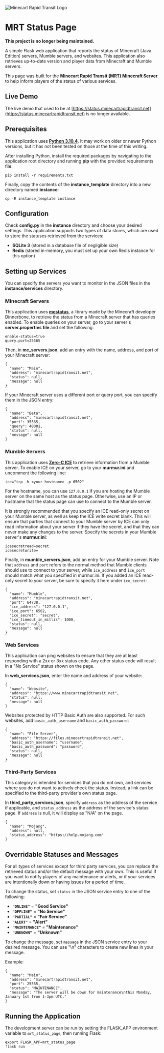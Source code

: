 ![Minecart Rapid Transit Logo](https://github.com/Frumple/mrt-docker-services/assets/68396/32a557d8-f5ad-44ae-9d71-da1ad7d31a55)

# MRT Status Page

**This project is no longer being maintained.**

A simple Flask web application that reports the status of Minecraft (Java Edition) servers, Mumble servers, and websites. This application also retrieves up-to-date version and player data from Minecraft and Mumble servers.

This page was built for the **[Minecart Rapid Transit (MRT) Minecraft Server](https://www.minecartrapidtransit.net)** to help inform players of the status of various services.

## Live Demo

The live demo that used to be at [https://status.minecartrapidtransit.net](https://status.minecartrapidtransit.net) is no longer available.

## Prerequisites

This application uses **[Python 3.10.4](https://www.python.org/downloads/release/python-3104/)**. It may work on older or newer Python versions, but it has not been tested on those at the time of this writing.

After installing Python, install the required packages by navigating to the application root directory and running **pip** with the provided requirements file:

    pip install -r requirements.txt

Finally, copy the contents of the **instance_template** directory into a new directory named **instance**:

    cp -R instance_template instance

## Configuration

Check **config.py** in the **instance** directory and choose your desired settings. This application supports two types of data stores, which are used to store the statuses retrieved from the services:

- **SQLite 3** (stored in a database file of negligible size)
- **Redis** (stored in-memory, you must set up your own Redis instance for this option)

## Setting up Services

You can specify the servers you want to monitor in the JSON files in the **instance/services** directory.

### Minecraft Servers

This application uses **[mcstatus](https://github.com/py-mine/mcstatus)**, a library made by the Minecraft developer Dinnerbone, to retrieve the status from a Minecraft server that has queries enabled. To enable queries on your server, go to your server's **server.properties file** and set the following:

    enable-status=true
    query.port=25565

Then, in **mc_servers.json**, add an entry with the name, address, and port of your Minecraft server:

	{
	  "name": "Main",
	  "address": "minecartrapidtransit.net",
	  "status": null,
	  "message": null
	}

If your Minecraft server uses a different port or query port, you can specify them in the JSON entry:

    {
	  "name": "Beta",
	  "address": "minecartrapidtransit.net",
      "port": 35565,
      "query": 40001,
	  "status": null,
	  "message": null
	}

### Mumble Servers

This application uses **[Zero-C ICE](https://wiki.mumble.info/wiki/Ice)** to retrieve information from a Mumble server. To enable ICE on your server, go to your **murmur.ini** and uncomment the following line:

    ice="tcp -h <your hostname> -p 6502"

For the hostname, you can use `127.0.0.1` if you are hosting the Mumble server on the same host as the status page. Otherwise, use an IP or hostname that the status page can use to connect to the Mumble server.

It is strongly recommended that you specify an ICE read-only secret on your Mumble server, as well as keep the ICE write secret blank. This will ensure that parties that connect to your Mumble server by ICE can only read information about your server if they have the secret, and that they can never make any changes to the server. Specify the secrets in your Mumble server's **murmur.ini**:

    icesecretread=secret
    icesecretwrite=

Finally, in **mumble\_servers.json**, add an entry for your Mumble server. Note that `address` and `port` refers to the normal method that Mumble clients should use to connect to your server, while `ice_address` and `ice_port` should match what you specified in murmur.ini. If you added an ICE read-only secret to your server, be sure to specify it here under `ice_secret`:

    {
      "name": "Mumble",
      "address": "minecartrapidtransit.net",
      "port": 64738,
      "ice_address": "127.0.0.1",
      "ice_port": 6502,
      "ice_secret": "secret",
      "ice_timeout_in_millis": 1000,
      "status": null,
      "message": null
    }

### Web Services

This application can ping websites to ensure that they are at least responding with a 2xx or 3xx status code. Any other status code will result in a "No Service" status shown on the page.

In **web_services.json**, enter the name and address of your website:

    {
      "name": "Website",
      "address": "https://www.minecartrapidtransit.net",
      "status": null,
      "message": null
    }

Websites protected by HTTP Basic Auth are also supported. For such websites, add `basic_auth_username` and `basic_auth_password`:

    {
      "name": "File Server",
      "address": "https://files.minecartrapidtransit.net",
      "basic_auth_username": "username",
      "basic_auth_password": "password",
      "status": null,
      "message": null
    }

### Third-Party Services

This category is intended for services that you do not own, and services where you do not want to actively check the status. Instead, a link can be specified to the third-party provider's own status page.

In **third\_party\_services.json**, specify `address` as the address of the service if applicable, and `status_address` as the address of the service's status page. If `address` is null, it will display as "N/A" on the page.

    {
      "name": "Mojang",
      "address": null,
      "status_address": "https://help.mojang.com"
    }

## Overridable Statuses and Messages

For all types of services except for third party services, you can replace the retrieved status and/or the default message with your own. This is useful if you want to notify players of any maintenance or alerts, or if your services are intentionally down or having issues for a period of time.

To change the status, set `status` in the JSON service entry to one of the following:

- **`"ONLINE"`** = **"Good Service"**
- **`"OFFLINE"`** = **"No Service"**
- **`"PARTIAL"`** = **"Fair Service"**
- **`"ALERT"`** = **"Alert"**
- **`"MAINTENANCE"`** = **"Maintenance"**
- **`"UNKNOWN"`** = **"Unknown"**

To change the message, set `message` in the JSON service entry to your desired message. You can use "\n" characters to create new lines in your message.

Example:

    {
      "name": "Main",
      "address": "minecartrapidtransit.net",
      "port": 25565,
      "status": "MAINTENANCE",
      "message": "The server will be down for maintenance\nthis Monday, January 1st from 1-3pm UTC."
    }

## Running the Application

The development server can be run by setting the FLASK_APP environment variable to `mrt_status_page`, then running Flask:

    export FLASK_APP=mrt_status_page
    flask run
